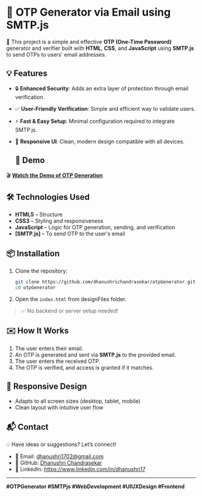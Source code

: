 # 📧 OTP Generator via Email using SMTP.js

🚀 This project is a simple and effective **OTP (One-Time Password)** generator and verifier built with **HTML**, **CSS**, and **JavaScript** using **SMTP.js** to send OTPs to users' email addresses.

## 💡 Features

- 🔒 **Enhanced Security**: Adds an extra layer of protection through email verification.
- ✅ **User-Friendly Verification**: Simple and efficient way to validate users.
- ⚡ **Fast & Easy Setup**: Minimal configuration required to integrate SMTP.js.
- 🎨 **Responsive UI**: Clean, modern design compatible with all devices.

  ## 🎥 Demo

🎬 **[Watch the Demo of OTP Generation ](https://github.com/dhanushrichandrasekar/otpGenerator/blob/f0ba430842bc23329d47f7c850d07ae914481340/OtpGeneratorDemo.mp4)**

## 🛠️ Technologies Used

- **HTML5** – Structure
- **CSS3** – Styling and responsiveness
- **JavaScript** – Logic for OTP generation, sending, and verification
- **[SMTP.js]** – To send OTP to the user's email

## 📦 Installation

1. Clone the repository:
   ```bash
   git clone https://github.com/dhanushrichandrasekar/otpGenerator.git
   cd otpGenerator
   ```

2. Open the `index.html` from designFiles folder.

> ✅ No backend or server setup needed!

## ✉️ How It Works

1. The user enters their email.
2. An OTP is generated and sent via **SMTP.js** to the provided email.
3. The user enters the received OTP.
4. The OTP is verified, and access is granted if it matches.

## 📱 Responsive Design

- Adapts to all screen sizes (desktop, tablet, mobile)
- Clean layout with intuitive user flow

## 📬 Contact

💡 Have ideas or suggestions? Let’s connect!
- 📧 Email: dhanushri1702@gmail.com
- 📌 GitHub:  [Dhanushri Chandrasekar](https://github.com/dhanushrichandrasekar)  
- 🔗 LinkedIn: https://www.linkedin.com/in/dhanushri17

---

**#OTPGenerator #SMTPjs #WebDevelopment #UIUXDesign #Frontend**
